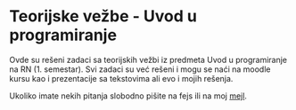 # Teorijske vežbe - Uvod u programiranje

Ovde su rešeni zadaci sa teorijskih vežbi iz predmeta Uvod u programiranje na RN (1. semestar). Svi zadaci su već rešeni i mogu se naći na moodle kursu kao i prezentacije sa tekstovima ali evo i mojih rešenja.

Ukoliko imate nekih pitanja slobodno pišite na fejs ili na moj [mejl](mailto:dmi.dusan.simic@student.pmf.uns.ac.rs).